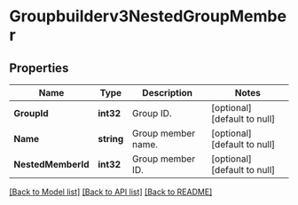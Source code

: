 # Groupbuilderv3NestedGroupMember

## Properties
Name | Type | Description | Notes
------------ | ------------- | ------------- | -------------
**GroupId** | **int32** | Group ID. | [optional] [default to null]
**Name** | **string** | Group member name. | [optional] [default to null]
**NestedMemberId** | **int32** | Group member ID. | [optional] [default to null]

[[Back to Model list]](../README.md#documentation-for-models) [[Back to API list]](../README.md#documentation-for-api-endpoints) [[Back to README]](../README.md)

